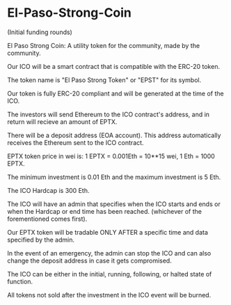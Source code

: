 # El-Paso-Strong-Coin 
(Initial funding rounds)


El Paso Strong Coin: A utility token for the community, made by the community. 

Our ICO will be a smart contract that is compatible with the ERC-20 token.

The token name is "El Paso Strong Token" or "EPST" for its symbol.

Our token is fully ERC-20 compliant and will be generated at the time of the ICO.

The investors will send Ethereum to the ICO contract's address, and in return will recieve an amount of EPTX.

There will be a deposit address (EOA account).  This address automatically receives the Ethereum sent to the ICO contract.

EPTX token price in wei is: 1 EPTX = 0.001Eth = 10**15 wei, 1 Eth = 1000 EPTX.

The minimum investment is 0.01 Eth and the maximum investment is 5 Eth.

The ICO Hardcap is 300 Eth.

The ICO will have an admin that specifies when the ICO starts and ends or when the Hardcap or end time has been reached.
(whichever of the forementioned comes first).

Our EPTX token will be tradable ONLY AFTER a specific time and data specified by the admin.

In the event of an emergency, the admin can stop the ICO and can also change the deposit address in case it gets compromised.

The ICO can be either in the initial, running, following, or halted state of function.

All tokens not sold after the investment in the ICO event will be burned.
